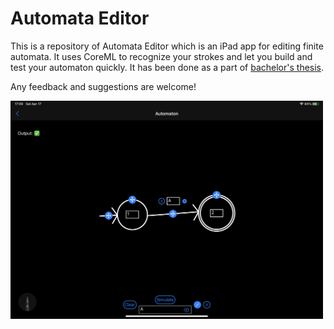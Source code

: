 # Automata Editor

This is a repository of Automata Editor which is an iPad app for editing finite automata. It uses CoreML to recognize your strokes and let you build and test your automaton quickly.
It has been done as a part of [bachelor's thesis](https://github.com/fortmarek/bachelor-thesis).

Any feedback and suggestions are welcome!

<img src="Resources/automata-editor-example.png" width="500">